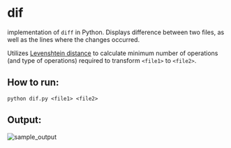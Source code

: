 # dif 
implementation of `diff` in Python. Displays difference between two files, as well as the lines where the changes occurred.

Utilizes [Levenshtein distance](https://en.wikipedia.org/wiki/Levenshtein_distance) to calculate
minimum number of operations (and type of operations) required to transform `<file1>` to `<file2>`.

## How to run:
`python dif.py <file1> <file2>`

## Output:
![sample_output](https://i.imgur.com/iEIqiG4.png)
